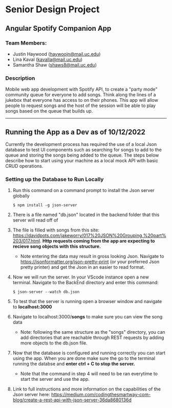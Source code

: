 # Senior Design Project 
## Angular Spotify Companion App 

### Team Members:
- Justin Haywood (haywoojn@mail.uc.edu)
- Lina Kaval (kavalla@mail.uc.edu)
- Samantha Shaw (shaws8@mail.uc.edu)

### Description 
Mobile web app development with Spotify API, to create a "party mode" community queue for everyone to add songs. Think along the lines of a jukebox that everyone has access to on their phones. This app will allow people to request songs and the host of the session will be able to play songs based on the queue that builds up. 

--- 

## Running the App as a Dev as of 10/12/2022 
Currently the development process has required the use of a local Json database to test UI components such as searching for songs to add to the queue and storing the songs being added to the queue. The steps below describe how to start using your machine as a local mock API with basic CRUD operations. 

### Setting up the Database to Run Locally 
1. Run this command on a command prompt to install the Json server globally 

    `$ npm install -g json-server`

2. There is a file named "db.json" located in the backend folder that this server will read off of 
3. The file is filled with songs from this site: https://davidpots.com/jakeworry/017%20JSON%20Grouping,%20part%203/017.html. **Http requests coming from the app are expecting to recieve song objects with this structure.**
    - Note entering the data may result in gross looking Json. Navigate to https://jsonformatter.org/json-pretty-print (or your preferred Json pretty printer) and get the Json in an easier to read format. 
4. Now we will run the server. In your VScode instance open a new terminal. Navigate to the BackEnd directory and enter this command: 

    `$ json-server --watch db.json`

5. To test that the server is running open a browser window and navigate to **localhost:3000**
6. Navigate to localhost:3000/**songs** to make sure you can view the song data 
    - Note: following the same structure as the "songs" directory, you can add directories that are reachable through REST requests by adding more objects to the db.json file. 
7. Now that the database is configured and running correctly you can start using the app. When you are done make sure the go to the terminal running the databse and **enter ctrl + C to stop the server.** 
    - Note that the command in step 4 will need to be ran everytime to start the server and use the app.
8. Link to full instructions and more information on the capabilities of the Json server here: https://medium.com/codingthesmartway-com-blog/create-a-rest-api-with-json-server-36da8680136d 
